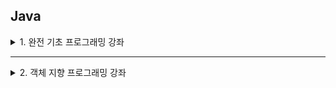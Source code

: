 Java
---

<details>
<summary> 1. 완전 기초 프로그래밍 강좌 </summary>

 - 강의 : https://www.youtube.com/watch?v=A74TOX803D0
 - naming conventions : https://www.freecodecamp.org/news/programming-naming-conventions-explained/

⭐️ Contents ⭐️
<details>
<summary>1) Hello World </summary>
- 
</details>

<details>
<summary>2) Variables</summary>
</details>

<details>
<summary>3) Data Types</summary>

- primitive types
  - boolean type
    - boolean
  - numeric type
    - byte
    - short
    - int
    - long
    - double
    - float
  - text type
    - char 
- reference types=non-primitive types(아래 더 자세히)
  - array
  - enum
  - class
  - interface
</details>

<details>
<summary>4) Operators</summary>
  
  - arithmetic operators
  - logical operators
  - relational operators
  - incremental/decremental operators

</details>

<details>
<summary> 5) Strings</summary>
  
  - char/String
  - String/ new String
  - String.format()
  - string.length()
  - string.isEmpty()
  - string.toUpperCase() / toLowerCase()
  - string == string2 
  - string.equals(string2) => value만 체크, equalsIgnoreCase()
  - string.replace("a","b")
  - string.contains("a") => boolean
  
</details>

<details>
<summary> 6) User Inputs</summary>
 
 - Scanner 00 = new Scanner(System.in) / scanner.close()
 - line -> int -> line 이런식 + <enter> 가 이 전 buffer에 남아있어, 뒤에 해당 변수를 사용하면 적용됨.
   - solve1) cleans up the input buffer in the middle of logic
   - solve2) get inputs as string types and then convert into whatever you want.
   - 
</details>

<details>
<summary> 7) Conditional Statements</summary>

 - if 
 - else if
 - else

</details>

<details>
<summary> 8) Switch Cases</summary>

 - switch "keyword" - case "dd" + if-else도 섞어씀
 - break 반드시 넣어야 모든 case를 타지 않음

</details>

<details>
<summary> 9) Arrays</summary>

 - import java.util.Arrays
 - char vowels[] = new char[5] = char vowels[] = {1,2,3,4,5}
 - Arrays.toString
 - Arrays.sort
 - Arrays.searching
 - Arrays.fill
 - copy
   - copy by reference : =
   - copy by value : Arrays.copyOf, copyOfRange
 - Arrays.equals(A,B)

</details>

<details>
<summary> 10) For Loops / While Loops / Dp...While Loops</summary>

 - for (initializer, for문에 진입하는 condition, undate) { 내용 }
 - initializer, while (condition) {내용, update}

</details>


<details>
<summary> 11) ArrayLists</summary>
 
 - ArrayList is wrapper class of primitive reference types.
 - ex) ArrayList<Integer> numbers = new ArrayList<Integer>(); 
 - numbers.add()
 - numbers.remove()
 - numbers.set()
 - numbers.clear()
 - numbers.size()
 - numbers.sort()
 - numbers.contains()
 - numbers.forEach() : 람다 같은
 - numbers.isEmpty()

</details>

<details>
<summary> 12) HashMaps</summary>

 - 딕셔너리와 같이 key, value를 갖음 
 - ex) HashMap<String, Integer> examScores = new HashMap<String, Integer>();
 - examScores.put()
 - examScores.get()
 - examScores.putIfAbsent()
 - examScores.replace()
 - examScores.clear()
 - examScores.size()
 - examScores.remove()
 - examScores.containsKey(), containsValue()
 - examScores.isEmpty()
 - examScores.forEach()

</details>

<details>
<summary> 13) Object Oriented Programming (detail study of OOP is on notion page) </summary>

</details>

<details>
<summary> 14) 참조 </summary>

- <img src="images/reference1.png" width="30%" height="30%"/> <img src="images/reference2.png" width="30%" height="30%"/>



 - 복사 vs 참조
 - 참조는 기본형 데이터 타입 외의 데이터 타입이라고 볼 수 있음

</details>

<details>
<summary> 15) 제너릭 </summary>

- <img src="images/generic1.png" width="70%" height="70%"/>
- <img src="images/generic2.png" width="70%" height="70%"/>


</details>

<details>
<summary> 16) collections framework (feat. ArrayList, Hashmap) </summary>

- 자바에서 컬렉션 프레임워크(collection framework)란 다수의 데이터를 쉽고 효과적으로 처리할 수 있는 표준화된 방법을 제공하는 클래스의 집합을 의미합니다.  
즉, 데이터를 저장하는 자료 구조와 데이터를 처리하는 알고리즘을 구조화하여 클래스로 구현해 놓은 것입니다. 이러한 컬렉션 프레임워크는 자바의 인터페이스(interface)를 사용하여 구현됩니다.

- <img src="images/collections1.png" width="70%" height="70%"/>
- <img src="images/collections2.png" width="70%" height="70%"/>


</details>


</details>

---


<details>
<summary>2. 객체 지향 프로그래밍 강좌 </summary>

 - 강의 : https://opentutorials.org/course/1223

⭐️ Contents ⭐️
<details>
<summary>1) 메소드 </summary>

- 사용하는 이유: 재활용/코드량줄고/유지보수 편함
- parameter(매개변수) : 입력을 위한 매개변수(파라미터), 입력값을 주기 위한
- 인자 : 입력값 argument
- return / return 나오면 메소드는 끝남
  - public static String numbering(int init, int limit) {}
    - String은 numbering return값의 타입
    - String[] => 문자열인 배
  - public statid void main (~~)
    - void는 return이 없다는뜻
  
</details>

<details>
<summary>2) 객체 지향 프로그래밍이란?  </summary>

- 객체는 그냥 변수와 메소드를 그룹핑한
- <img src="images/object.png" width="50%" height="50%"/>
- 객체 지향 프로그래밍 교육은 1) 설계 2) 문법
  1) 설계 란?
  - 복잡함 속에서 필요한 관점만을 추출하는 행위를 추상화라고 하며, 프로그램을 만든다는 것은 소프트웨어의 추상화라고 할 수 있다.
  - <img src="images/abstract.png" width="50%" height="50%"/>

  2) 문법 
  - 부품화(=분류) : 어디에서든 재활용이 가능하도록 하는거, 객체를 잘 만든다는것, 정답은 없고 적합한 것을 찾아내야 됨
  - 은닉화, 캡슐화 : 제대로 된 부품이라면, 그것이 어떻게 만들어졌는지 모르는 사람도 사용하는 방법만 알면 쓸 수 있어야함.
    - 내부의 동작 방법을 단단한 케이스(=객체) 안으로 숨기고, 사용자에게는 그 부품의 사용방법만을 노출 시키는 것
  - 인터페이스 : 부품과 부품을 서로 교환 할 수 있어야 한다. (ex 모니터-키포드 바꾸기 케이블의 규격이 같아서 가능할 수 있음)
</details>

<details>
<summary>3) Class, Instance 이전의 프로그래밍 </summary>

</details>

<details>
<summary>4) Class member, Instance member </summary>

</details>

<details>
<summary>5) 유효범위 </summary>

</details>

<details>
<summary>6) 초기화와 생성자  </summary>

</details>

<details>
<summary>7) 상속 </summary>

</details>

<details>
<summary>8) 상속과 생성자  </summary>

</details>

<details>
<summary>9) Overriding  </summary>

</details>

<details>
<summary>10) Overloading  </summary>

</details>

<details>
<summary>11) Class path  </summary>

</details>

<details>
<summary>12) Package  </summary>

</details>

<details>
<summary>13) API와 API문서 보는 법  </summary>

</details>

<details>
<summary>14) 접근 제어자 </summary>

</details>

<details>
<summary>15) Abstract </summary>

</details>

<details>
<summary>16) Final  </summary>

</details>

<details>
<summary>17) Interface  </summary>

</details>

<details>
<summary>18) 다형성(Polymorphism)  </summary>

</details>

<details>
<summary>19) 예외 처리 </summary>

</details>

<details>
<summary>20) Object 클래스 </summary>

</details>

<details>
<summary>21) 상수와 enum </summary>

</details>


</details>









